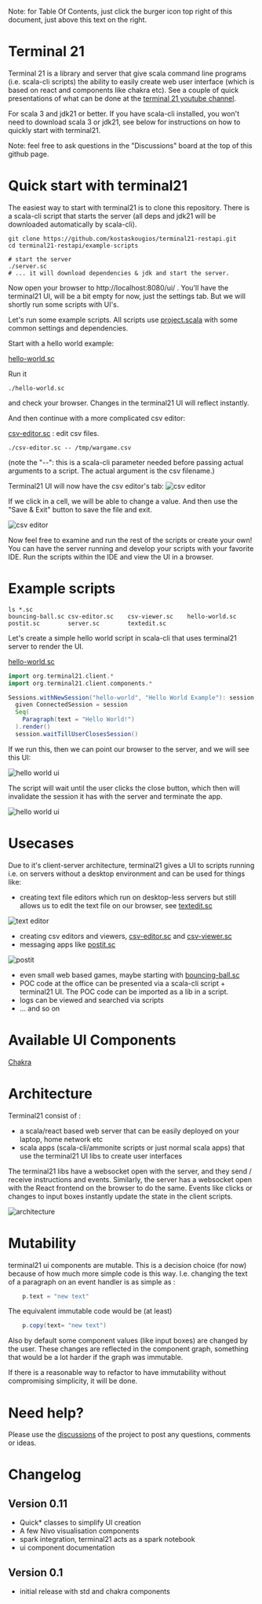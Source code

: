 Note: for Table Of Contents, just click the burger icon top right of this document, just above this text on the right.

# Terminal 21

Terminal 21 is a library and server that give scala command line programs (i.e. scala-cli scripts) the ability to easily
create web user interface (which is based on react and components like chakra etc). See a couple of quick presentations
of what can be done at the [terminal 21 youtube channel](https://www.youtube.com/@terminal21-gf1oh/videos).

For scala 3 and jdk21 or better. If you have scala-cli installed, you won't need to download scala 3 or jdk21, see below for instructions on how to quickly start with terminal21.

Note: feel free to ask questions in the "Discussions" board at the top of this github page.

# Quick start with terminal21

The easiest way to start with terminal21 is to clone this repository. There is a scala-cli
script that starts the server (all deps and jdk21 will be downloaded automatically by scala-cli).

```shell
git clone https://github.com/kostaskougios/terminal21-restapi.git
cd terminal21-restapi/example-scripts

# start the server
./server.sc
# ... it will download dependencies & jdk and start the server.
```
Now open your browser to http://localhost:8080/ui/ . You'll have the terminal21 UI, will be a bit empty for now, just the settings tab. But we will shortly run some scripts with UI's.

Let's run some example scripts. All scripts use [project.scala](example-scripts/project.scala) with some common settings and dependencies.

Start with a hello world example:

[hello-world.sc](example-scripts/hello-world.sc)

Run it
```shell
./hello-world.sc
```

and check your browser. Changes in the terminal21 UI will reflect instantly.

And then continue with a more complicated csv editor:

[csv-editor.sc](example-scripts/csv-editor.sc) : edit csv files.

```shell
./csv-editor.sc -- /tmp/wargame.csv
```
(note the "--": this is a scala-cli parameter needed before passing actual arguments to a script. The actual argument is the csv filename.)

Terminal21 UI will now have the csv editor's tab:
![csv editor](docs/images/csv-editor.png)

If we click in a cell, we will be able to change a value. And then use the "Save & Exit" button to save the file and exit.

![csv editor](docs/images/csv-editor-change.png)

Now feel free to examine and run the rest of the scripts or create your own! You can have the server running and develop your
scripts with your favorite IDE. Run the scripts within the IDE and view the UI in a browser.

# Example scripts

```shell
ls *.sc
bouncing-ball.sc csv-editor.sc    csv-viewer.sc    hello-world.sc   postit.sc        server.sc        textedit.sc
```

Let's create a simple hello world script in scala-cli that uses terminal21 server to render the UI.

[hello-world.sc](example-scripts/hello-world.sc)
```scala
import org.terminal21.client.*
import org.terminal21.client.components.*

Sessions.withNewSession("hello-world", "Hello World Example"): session =>
  given ConnectedSession = session
  Seq(
    Paragraph(text = "Hello World!")
  ).render()
  session.waitTillUserClosesSession()
```

If we run this, then we can point our browser to the server, and we will see this UI:

![hello world ui](docs/images/hello-world.png)

The script will wait until the user clicks the close button, which then will invalidate the
session it has with the server and terminate the app. 

![hello world ui](docs/images/hello-world-terminated.png)

# Usecases

Due to it's client-server architecture, terminal21 gives a UI to scripts running i.e. on servers without a desktop environment and
can be used for things like:
- creating text file editors which run on desktop-less servers but still allows us to edit the text file on our browser, see [textedit.sc](example-scripts/textedit.sc)

![text editor](docs/images/text-editor.png)

- creating csv editors and viewers, [csv-editor.sc](example-scripts/csv-editor.sc) and [csv-viewer.sc](example-scripts/csv-viewer.sc)
- messaging apps like [postit.sc](example-scripts/postit.sc)

![postit](docs/images/postit.png)

- even small web based games, maybe starting with [bouncing-ball.sc](example-scripts/bouncing-ball.sc)
- POC code at the office can be presented via a scala-cli script + terminal21 UI. The POC code can be imported as a lib in a script.
- logs can be viewed and searched via scripts
- ... and so on
# Available UI Components

[Chakra](docs/chakra.md)

# Architecture

Terminal21 consist of :
- a scala/react based web server that can be easily deployed on your laptop, home network etc
- scala apps (scala-cli/ammonite scripts or just normal scala apps) that use the terminal21 UI libs to create user interfaces

The terminal21 libs have a websocket open with the server, and they send / receive instructions and events. Similarly, the server
has a websocket open with the React frontend on the browser to do the same. Events like clicks or changes to input boxes instantly update
the state in the client scripts.

![architecture](docs/images/terminal21-architecture.png)

# Mutability

terminal21 ui components are mutable. This is a decision choice (for now) because of how much more simple code is this way. I.e.
changing the text of a paragraph on an event handler is as simple as :

```scala
    p.text = "new text"
```

The equivalent immutable code would be (at least) 
```scala
    p.copy(text= "new text")
```

Also by default some component values (like input boxes) are changed by the user. These changes are reflected in the component graph, something that
would be a lot harder if the graph was immutable.

If there is a reasonable way to refactor to have immutability without compromising simplicity, it will be done.

# Need help?

Please use the [discussions](https://github.com/kostaskougios/terminal21-restapi/discussions) of the project to post any questions, comments or ideas.

# Changelog

## Version 0.11

- Quick* classes to simplify UI creation
- A few Nivo visualisation components
- spark integration, terminal21 acts as a spark notebook
- ui component documentation

## Version 0.1

- initial release with std and chakra components
